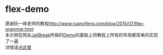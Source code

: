 # flex-demo
感谢阮一峰老师的教程<a target="_blank" href="http://www.ruanyifeng.com/blog/2015/07/flex-grammar.html">http://www.ruanyifeng.com/blog/2015/07/flex-grammar.html</a>
	<br>本示例在网友<a target="_blank" href="http://vgee.cn/">JailBreak</a>所做的<a target="_blank" href="http://static.vgee.cn/static/index.html">Demo</a>的基础上将教程上所有的布局都简单的实现了一遍 <br> 详情请<a target="_blank" href="http://htmlpreview.github.io/?https://github.com/brushbird/flex-demo/blob/master/index.html">点这里</a>

